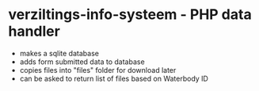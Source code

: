 # verziltings-info-systeem - PHP data handler

- makes a sqlite database
- adds form submitted data to database
- copies files into "files" folder for download later
- can be asked to return list of files based on Waterbody ID